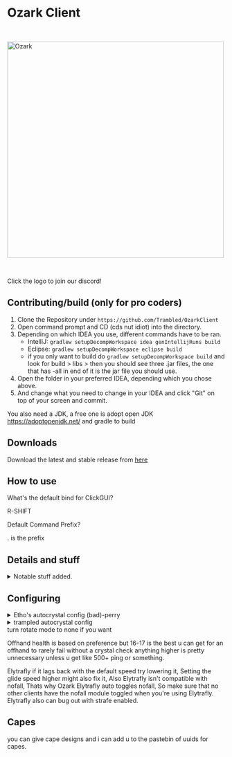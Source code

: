# Ozark Client

<br />
  <p>
    <a href="https://discord.gg/xuAZPEmYZH"><img src="https://github.com/Trambled/OzarkClient/blob/master/src/main/resources/logo.png" width="500" alt="Ozark" /></a>
  </p>
  <br />
  
  Click the logo to join our discord!
    

## Contributing/build (only for pro coders)
1. Clone the Repository under `https://github.com/Trambled/OzarkClient`
2. Open command prompt and CD (cds nut idiot) into the directory.
3. Depending on which IDEA you use, different commands have to be ran.
    - IntelliJ: `gradlew setupDecompWorkspace idea genIntellijRuns build`
    - Eclipse: `gradlew setupDecompWorkspace eclipse build`
    - if you only want to build do `gradlew setupDecompWorkspace build` and look for build > libs > then you should see three .jar files, the one that has -all in end of it
      is the jar file you should use.
4. Open the folder in your preferred IDEA, depending which you chose above.
6. And change what you need to change in your IDEA and click "Git" on top of your screen and commit.

You also need a JDK, a free one is adopt open JDK https://adoptopenjdk.net/ and gradle to build

## Downloads 

Download the latest and stable release from [here](https://github.com/Trambled/OzarkClient/releases)

## How to use

What's the default bind for ClickGUI?

R-SHIFT

Default Command Prefix?

. is the prefix

## Details and stuff

<details>
  <summary>Notable stuff added.</summary> <br>
  Bed Aura - Auto places and breaks beds on people, has break calculations and has modes for 1.13 and 1.12 servers. <br>
  Auto Crystal - Very good and heavily modified w+2 autocrystal. <br>
  BurrowESP - Highlights people who are burrowed. <br>
  Elytrafly - Salhack but timer on takeoff. <br>
  Burrow - Xulu but modified a bit to make it better. <br>
  Xray - With commands and opacity feature. <br>
  PastGUI - Another GUI originally from past. <br>
  Anticrystal - Originally from xenon but added minhealth and crystal calculations to make it better, also supports string.<br>
  Instantburrow - made by ObsidianBreaker from nekohax and leux but added to ozark. <br>
  Some other skidded shit and bug fixes. <br><br>
</details>

## Configuring

<details>
  <summary>Etho's autocrystal config (bad)-perry</summary> <br>
CaDebug:false <br>
CaPlace:true <br>
CaBreak:true <br>
CaAntiWeakness:false <br>
CaAlternative:true <br>
CaModuleCheck:true <br>
CaBreakPredict:true <br>
CaBreakPredictFactor:0 <br>
CaMotionPredict:true <br>
CaMotionPredictFactor:1.0 <br>
CaVerifyPlace:false <br>
CaInhibit:true <br>
CaInhibitDelay:0 <br>
CaInhibitSwings:50 <br>
CaBreakAttempts:1 <br>
CaPlaceAttempts:1 <br>
CaHitRange:5.0 <br>
CaPlaceRange:5.0 <br>
CaRangeWall:3.5 <br>
CaPlayerRange:5.8 <br>
CaPlaceDelay:0 <br>
CaBreakDelay:0 <br>
CaMinEnemyPlace:6 <br>
CaMinEnemyBreak:6 <br>
CaMaxSelfDamage:8 <br>
CaMinHealthPause:false <br>
CaRequiredHealth:1.0 <br>
CaPacketPlace:true <br>
CaPackeBreak:true <br>
CaRotateMode:Off <br>
CaTargetMode:Health <br>
CaRaytrace:true <br>
CaSwitchMode:None <br>
CaAntiSuicide:true <br>
CaSpeed:true <br>
CaDeadCheck:false <br>
CaSync:None <br>
CaJumpyMode:false <br>
CaMomentumMode:true <br>
CaAntiStuck:false <br>
CaAntiStuckTries:5 <br>
CaAntiStuckTime:1000 <br>
CaThirteen:false <br>
CaMultiplace:false <br>
CaTabbottMode:true <br>
CaTabbottModeHealth:20 <br>
CaArmorDestroy:true <br>
CaArmorPercent:25 <br>
CaArmorPercentSelf:0 <br>
CaStopWhileMining:false <br>
CaStopWhileEatin:false <br>
CaJumpyFaceMode:false <br>
CaSwing:None <br>
CaRenderMode:Outline <br>
CaOldRender:false <br>
CaFutureRender:false <br>
CaTopBlock:false <br>
CaR:255 <br>
CaG:0 <br>
CaB:17 <br>
CaA:100 <br>
CaOutlineA:255 <br>
CaRainbow:true <br>
CaSatiation:0.8 <br>
CaBrightness:0.8 <br>
CaHeight:1.0 <br>
RenderDamage:true <br>
</details>

<details>
  <summary>trampled autocrystal config</summary> <br>
  
CaSetting:Rotations <br> 
CaDebug:false <br> 
CaPlace:true <br> 
CaBreak:true <br> 
CaAntiWeakness:true <br> 
CaAlternative:false <br> 
CaModuleCheck:true <br> 
CaBreakPredict:true <br> 
CaPlacePredict:false <br> 
CaSoundPredict:false <br> 
CaCityPredict:true <br> 
CaMotionPredict:true <br> 
CaVerifyPlace:false <br> 
CaInhibit:false <br> 
CaInhibitDelay:0 <br> 
CaInhibitSwings:50 <br> 
CaBreakAttempts:1 <br> 
CaPlaceAttempts:1 <br> 
CaHitRange:5.0 <br> 
CaPlaceRange:5.0 <br> 
CaHitRangeWall:3.5 <br> 
CaPlaceRangeWall:3.5 <br> 
CaPlayerRange:10 <br> 
CaPlaceDelay:0 <br> 
CaBreakDelay:1 <br> 
CaMinEnemyPlace:6 <br> 
CaMinEnemyBreak:6 <br> 
CaMaxSelfDamage:8 <br> 
CaMinHealthPause:true <br> 
CaRequiredHealth:1 <br> 
CaWebIgnore:true <br> 
CaPacketPlace:true <br> 
CaPacketBreak:true <br> 
CaTargetMode:Health <br> 
CaRaytrace:false <br> 
CaSwitchMode:None <br> 
CaAntiSuicide:true <br> 
CaFastMode:true <br> 
CaFastPlace:true <br> 
CaBreakAll:false <br> 
CaMomentumMode:true <br> 
CaSync:Sound <br> 
CaHeuristic:Damage <br> 
CaHeuristicMinHealth:12
CaAntiStuck:true <br> 
CaAntiStuckTries:1 <br> 
CaAntiStuckTime:1000 <br> 
CaThirteen:false <br> 
CaMultiplace:false <br> 
CaTabbottMode:true <br> 
CaTabbottModeHealth:10 <br> 
CaJumpyFaceMode:false <br> 
CaArmorDestroy:true <br> 
CaArmorPercent:25 <br> 
CaArmorPercentSelf:0 <br> 
CaStopWhileMining:false <br> 
CaStopWhileEatin:false <br> 
CaSwing:Offhand <br> 
CaRotateMode:Packet <br> 
CaRotateDuring:Break <br> 
CaRotateAntiWaste:false <br> 
CaRotateLimiter:None <br> 
CaMaxAngle:0.0 <br> 
CaMinAngle:360.0 <br> 
CaRandomRotate:false <br> 
CaQueue:true <br> 
CaAccurate:true <br> 
CaRotateDetectRubberband:false <br> 
CaRestoreRotationInstant:false <br> 
CaSolid:true <br> 
CaOutline:false <br> 
CaGlowSolid:false <br> 
CaGlowOutline:false <br> 
CaOldRender:false <br> 
CaFutureRender:false <br> 
CaTopBlock:false <br> 
CaR:255 <br> 
CaG:149 <br> 
CaB:0 <br> 
CaA:255 <br> 
CaOutlineA:255 <br> 
CaGlowA:0 <br> 
CaGlowOutlineA:0 <br> 
CaRainbow:true <br> 
CaSatiation:1.0 <br> 
CaBrightness:1.0 <br> 
CaHeight:1.0 <br> 
CaRenderDamage:Normal <br> 
CaCleanMode:true <br> 
CaSwitchBind:0 <br> 
CaFaceBind:0 <br> 
</details>  
turn rotate mode to none if you want
  


Offhand health is based on preference but 16-17 is the best u can get for an offhand to rarely fail without a crystal check anything higher is pretty unnecessary unless u get like 500+ ping or something.

Elytrafly if it lags back with the default speed try lowering it, Setting the glide speed higher might also fix it, Also Elytrafly isn't compatible with nofall, Thats why Ozark Elytrafly auto toggles nofall, So make sure that no other clients have the nofall module toggled when you're using Elytrafly. Elytrafly also can bug out with strafe enabled.

## Capes
you can give cape designs and i can add u to the pastebin of uuids for capes.
